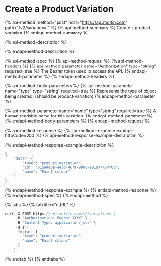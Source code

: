 # Create a Product Variation

{% api-method method="post" host="https://api.moltin.com" path="/v2/variations " %}
{% api-method-summary %}
Create a product variation
{% endapi-method-summary %}

{% api-method-description %}

{% endapi-method-description %}

{% api-method-spec %}
{% api-method-request %}
{% api-method-headers %}
{% api-method-parameter name="Authorization" type="string" required=true %}
The Bearer token used to access the API.
{% endapi-method-parameter %}
{% endapi-method-headers %}

{% api-method-body-parameters %}
{% api-method-parameter name="type" type="string" required=true %}
Represents the type of object being created. \(should be product-variation\)
{% endapi-method-parameter %}

{% api-method-parameter name="name" type="string" required=true %}
A human readable name for this variation.
{% endapi-method-parameter %}
{% endapi-method-body-parameters %}
{% endapi-method-request %}

{% api-method-response %}
{% api-method-response-example httpCode=200 %}
{% api-method-response-example-description %}

{% endapi-method-response-example-description %}

```javascript
{
    "data": {
        "type": "product-variation",
        "id": "615e4e5a-e43d-4679-9900-191af4724f6d",
        "name": "Paint colour"
    }
}
```
{% endapi-method-response-example %}
{% endapi-method-response %}
{% endapi-method-spec %}
{% endapi-method %}

{% tabs %}
{% tab title="cURL" %}
```javascript
curl -X POST https://api.moltin.com/v2/variations \
     -H "Authorization: Bearer XXXX" \
     -H "Content-Type: application/json" \
     -d $'{
      "data": {
        "type": "product-variation",
        "name": "Paint colour"
      }
    }'
```
{% endtab %}
{% endtabs %}

